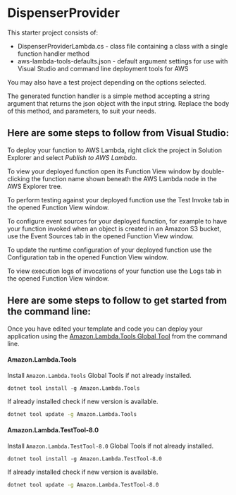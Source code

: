 ﻿# DispenserProvider

This starter project consists of:
* DispenserProviderLambda.cs - class file containing a class with a single function handler method
* aws-lambda-tools-defaults.json - default argument settings for use with Visual Studio and command line deployment tools for AWS

You may also have a test project depending on the options selected.

The generated function handler is a simple method accepting a string argument that returns the json object with the input string. Replace the body of this method, and parameters, to suit your needs. 

## Here are some steps to follow from Visual Studio:

To deploy your function to AWS Lambda, right click the project in Solution Explorer and select *Publish to AWS Lambda*.

To view your deployed function open its Function View window by double-clicking the function name shown beneath the AWS Lambda node in the AWS Explorer tree.

To perform testing against your deployed function use the Test Invoke tab in the opened Function View window.

To configure event sources for your deployed function, for example to have your function invoked when an object is created in an Amazon S3 bucket, use the Event Sources tab in the opened Function View window.

To update the runtime configuration of your deployed function use the Configuration tab in the opened Function View window.

To view execution logs of invocations of your function use the Logs tab in the opened Function View window.

## Here are some steps to follow to get started from the command line:

Once you have edited your template and code you can deploy your application using the [Amazon.Lambda.Tools Global Tool](https://github.com/aws/aws-extensions-for-dotnet-cli#aws-lambda-amazonlambdatools) from the command line.

#### Amazon.Lambda.Tools

Install `Amazon.Lambda.Tools` Global Tools if not already installed.
```
dotnet tool install -g Amazon.Lambda.Tools
```

If already installed check if new version is available.
```bash
dotnet tool update -g Amazon.Lambda.Tools
```

#### Amazon.Lambda.TestTool-8.0

Install `Amazon.Lambda.TestTool-8.0` Global Tools if not already installed.
```
dotnet tool install -g Amazon.Lambda.TestTool-8.0
```

If already installed check if new version is available.
```bash
dotnet tool update -g Amazon.Lambda.TestTool-8.0
```
